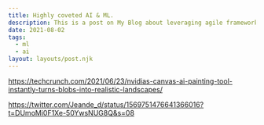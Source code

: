 ```yaml
---
title: Highly coveted AI & ML.
description: This is a post on My Blog about leveraging agile frameworks.
date: 2021-08-02
tags:
  - ml
  - ai
layout: layouts/post.njk
---
```


https://techcrunch.com/2021/06/23/nvidias-canvas-ai-painting-tool-instantly-turns-blobs-into-realistic-landscapes/

https://twitter.com/Jeande_d/status/1569751476641366016?t=DUmoMi0F1Xe-50YwsNUG8Q&s=08
